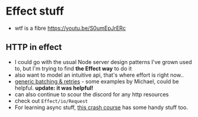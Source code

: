 # Effect stuff
- wtf is a fibre https://youtu.be/S0umEpJrERc

## HTTP in effect
- I could go with the usual Node server design patterns I've grown used to, but I'm trying to find **the Effect way** to do it
- also want to model an intuitive api, that's where effort is right now..
- [generic batching & retries](https://gist.github.com/mikearnaldi/4a13fe6f51b28ad0b07fd7bbe3f4c49a) - some examples by Michael, could be helpful. **update: it was helpful!**
- can also continue to scour the discord for any http resources
- check out `Effect/io/Request`
- For learning async stuff, [this crash course](https://github.com/pigoz/effect-crashcourse) has some handy stuff too.